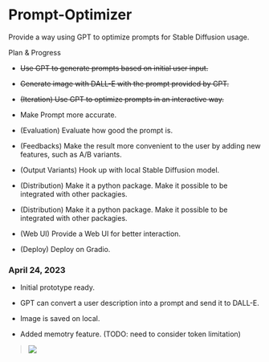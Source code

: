 # Prompt-Optimizer

Provide a way using GPT to optimize prompts for Stable Diffusion usage.



Plan & Progress

- ~~Use GPT to generate prompts based on initial user input.~~

- ~~Generate image with DALL-E with the prompt provided by GPT.~~

- ~~(Iteration) Use GPT to optimize prompts in an interactive way.~~

- Make Prompt more accurate.

- (Evaluation) Evaluate how good the prompt is.

- (Feedbacks) Make the result more convenient to the user by adding new features, such as A/B variants.

- (Output Variants) Hook up with local Stable Diffusion model.

- (Distribution) Make it a python package. Make it possible to be integrated with other packagies. 

- (Distribution) Make it a python package. Make it possible to be integrated with other packagies. 

- (Web UI) Provide a Web UI for better interaction.

- (Deploy) Deploy on Gradio.



### April 24, 2023

- Initial prototype ready.

- GPT can convert a user description into a prompt and send it to DALL-E.

- Image is saved on local.

- Added memotry feature. (TODO: need to consider token limitation)



> ![](./example.png)
